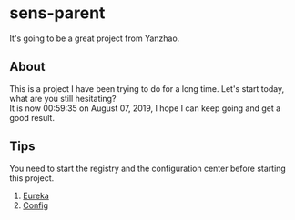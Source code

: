 # sens-parent
It's going to be a great project from Yanzhao.

## About
This is a project I have been trying to do for a long time. Let's start today, what are you still hesitating? <br/>
It is now 00:59:35 on August 07, 2019, I hope I can keep going and get a good result.

## Tips
You need to start the registry and the configuration center before starting this project.
1. [Eureka](https://github.com/saysky/sens-eureka)
2. [Config](https://github.com/saysky/sens-config)
